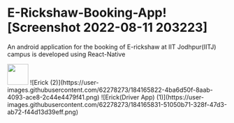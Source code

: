 # E-Rickshaw-Booking-App![Screenshot 2022-08-11 203223]

An android application for the booking of E-rickshaw at IIT Jodhpur(IITJ) campus is developed using React-Native

<img src="https://github.com/favicon.ico](https://user-images.githubusercontent.com/62278273/184166073-4ab4f6b2-18f3-447e-a560-6a64882d655c.png" width="48">
![Erick (2)](https://user-images.githubusercontent.com/62278273/184165822-4ba6d50f-8aab-4093-ace8-2c44e4479f41.png)
![Erick(Driver App) (1)](https://user-images.githubusercontent.com/62278273/184165831-51050b71-328f-47d3-ab72-f44d13d39eff.png)
